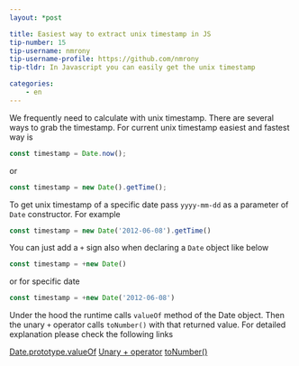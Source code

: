 ```yaml
---
layout: *post

title: Easiest way to extract unix timestamp in JS
tip-number: 15
tip-username: nmrony
tip-username-profile: https://github.com/nmrony
tip-tldr: In Javascript you can easily get the unix timestamp

categories:
    - en
---
```


We frequently need to calculate with unix timestamp. There are several ways to grab the timestamp. For current unix timestamp easiest and fastest way is
```js
const timestamp = Date.now();
```
or

```js
const timestamp = new Date().getTime();
```

To get unix timestamp of a specific date pass `yyyy-mm-dd` as a parameter of `Date` constructor. For example
```js
const timestamp = new Date('2012-06-08').getTime()
```
You can just add a `+` sign also when declaring a `Date` object like below

```js
const timestamp = +new Date()
```
or for specific date

```js
const timestamp = +new Date('2012-06-08')
```
Under the hood the runtime calls `valueOf` method of the Date object. Then the unary `+` operator calls `toNumber()` with that returned value. For detailed explanation please check the following links

[Date.prototype.valueOf](http://es5.github.io/#x15.9.5.8)
[Unary + operator](http://es5.github.io/#x11.4.6)
[toNumber()](http://es5.github.io/#x9.3)

